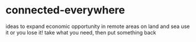 # connected-everywhere
ideas to expand economic opportunity in remote areas on land and sea
use it or you lose it! take what you need, then put something back

